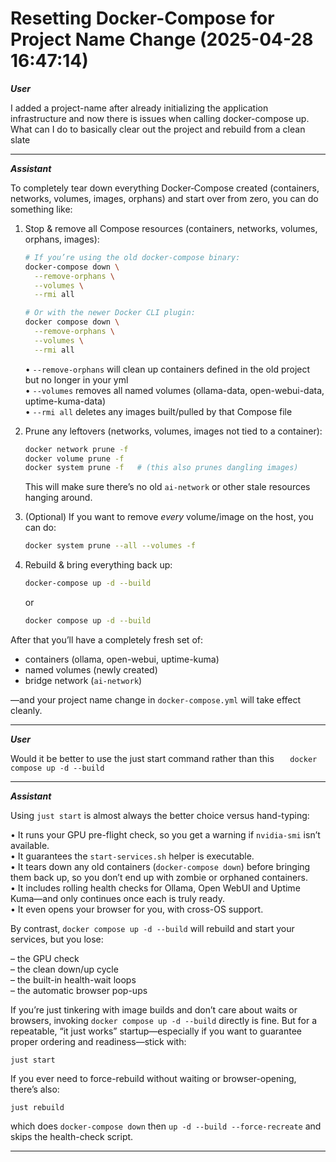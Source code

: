 <!-- Generated by SpecStory -->

# Resetting Docker-Compose for Project Name Change (2025-04-28 16:47:14)

_**User**_

I added a project-name after already initializing the application infrastructure and now there is issues when calling docker-compose up. What can I do to basically clear out the project and rebuild from a clean slate 

---

_**Assistant**_

To completely tear down everything Docker‐Compose created (containers, networks, volumes, images, orphans) and start over from zero, you can do something like:

1. Stop & remove all Compose resources (containers, networks, volumes, orphans, images):  
   ```bash
   # If you’re using the old docker‐compose binary:
   docker-compose down \
     --remove-orphans \
     --volumes \
     --rmi all

   # Or with the newer Docker CLI plugin:
   docker compose down \
     --remove-orphans \
     --volumes \
     --rmi all
   ```
   • `--remove-orphans` will clean up containers defined in the old project but no longer in your yml  
   • `--volumes` removes all named volumes (ollama-data, open-webui-data, uptime-kuma-data)  
   • `--rmi all` deletes any images built/pulled by that Compose file  

2. Prune any leftovers (networks, volumes, images not tied to a container):  
   ```bash
   docker network prune -f
   docker volume prune -f
   docker system prune -f   # (this also prunes dangling images)
   ```
   This will make sure there’s no old `ai-network` or other stale resources hanging around.

3. (Optional) If you want to remove *every* volume/image on the host, you can do:  
   ```bash
   docker system prune --all --volumes -f
   ```

4. Rebuild & bring everything back up:  
   ```bash
   docker-compose up -d --build
   ```
   or  
   ```bash
   docker compose up -d --build
   ```

After that you’ll have a completely fresh set of:
-  containers (ollama, open-webui, uptime-kuma)  
-  named volumes (newly created)  
-  bridge network (`ai-network`)  

—and your project name change in `docker-compose.yml` will take effect cleanly.

---

_**User**_

Would it be better to use the just start command rather than this `   docker compose up -d --build`

---

_**Assistant**_

Using `just start` is almost always the better choice versus hand-typing:

• It runs your GPU pre-flight check, so you get a warning if `nvidia-smi` isn’t available.  
• It guarantees the `start-services.sh` helper is executable.  
• It tears down any old containers (`docker-compose down`) before bringing them back up, so you don’t end up with zombie or orphaned containers.  
• It includes rolling health checks for Ollama, Open WebUI and Uptime Kuma—and only continues once each is truly ready.  
• It even opens your browser for you, with cross-OS support.

By contrast, `docker compose up -d --build` will rebuild and start your services, but you lose:

  – the GPU check  
  – the clean down/up cycle  
  – the built-in health-wait loops  
  – the automatic browser pop-ups

If you’re just tinkering with image builds and don’t care about waits or browsers, invoking `docker compose up -d --build` directly is fine. But for a repeatable, “it just works” startup—especially if you want to guarantee proper ordering and readiness—stick with:

    just start

If you ever need to force-rebuild without waiting or browser-opening, there’s also:

    just rebuild

which does `docker-compose down` then `up -d --build --force-recreate` and skips the health-check script.

---

